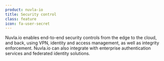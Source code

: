 ```yaml
---
product: nuvla-io
title: Security control
class: feature
icon: fa-user-secret
---
```


Nuvla.io enables end-to-end security controls from the edge to the cloud, and back, using VPN, identity and access management, as well as integrity enforcement. Nuvla.io can also integrate with enterprise authentication services and federated identity solutions.

